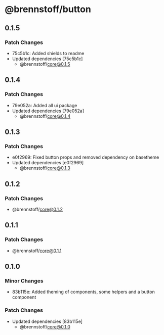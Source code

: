# @brennstoff/button

## 0.1.5

### Patch Changes

- 75c5b1c: Added shields to readme
- Updated dependencies [75c5b1c]
  - @brennstoff/core@0.1.5

## 0.1.4

### Patch Changes

- 79e052a: Added all ui package
- Updated dependencies [79e052a]
  - @brennstoff/core@0.1.4

## 0.1.3

### Patch Changes

- e0f2969: Fixed button props and removed dependency on basetheme
- Updated dependencies [e0f2969]
  - @brennstoff/core@0.1.3

## 0.1.2

### Patch Changes

- @brennstoff/core@0.1.2

## 0.1.1

### Patch Changes

- @brennstoff/core@0.1.1

## 0.1.0

### Minor Changes

- 83b115e: Added theming of components, some helpers and a button component

### Patch Changes

- Updated dependencies [83b115e]
  - @brennstoff/core@0.1.0
